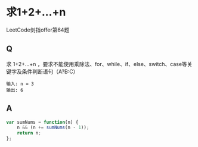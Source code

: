 # 求1+2+…+n
LeetCode剑指offer第64题

## Q
求 1+2+...+n ，要求不能使用乘除法、for、while、if、else、switch、case等关键字及条件判断语句（A?B:C）

```
输入: n = 3
输出: 6
```

## A
``` javascript
var sumNums = function(n) {
    n && (n += sumNums(n - 1));
    return n;
};
```